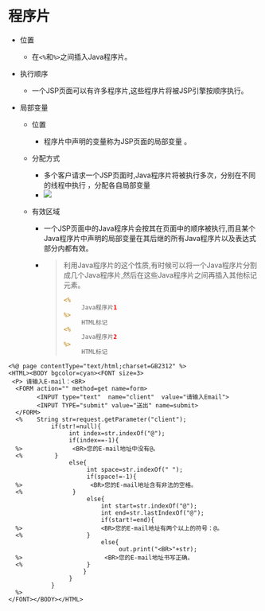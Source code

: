 # 程序片

+ 位置
  
  + 在`<%`和`%>`之间插入Java程序片。
  
+ 执行顺序
  
  + 一个JSP页面可以有许多程序片,这些程序片将被JSP引擎按顺序执行。
  
+ 局部变量
  
  + 位置
    
    + 程序片中声明的变量称为JSP页面的局部变量 。
    
  + 分配方式
  
    + 多个客户请求一个JSP页面时,Java程序片将被执行多次，分别在不同的线程中执行 ，分配各自局部变量
    + ![](https://img1.zlogs.net/20/20200505184420.png)
  
  + 有效区域
  
    + 一个JSP页面中的Java程序片会按其在页面中的顺序被执行,而且某个Java程序片中声明的局部变量在其后继的所有Java程序片以及表达式部分内都有效。
  
    + > 利用Java程序片的这个性质,有时候可以将一个Java程序片分割成几个Java程序片,然后在这些Java程序片之间再插入其他标记元素。
      >
      > ```jsp
      > <%
      >      Java程序片1
      > %> 
      >      HTML标记
      > <%
      >      Java程序片2
      > %>
      >      HTML标记
      > 
      > ```



```
<%@ page contentType="text/html;charset=GB2312" %>
<HTML><BODY bgcolor=cyan><FONT size=3>
 <P> 请输入E-mail：<BR>
  <FORM action="" method=get name=form>
        <INPUT type="text"  name="client"  value="请输入Email"> 
        <INPUT TYPE="submit" value="送出" name=submit>
  </FORM> 
  <%    String str=request.getParameter("client");
            if(str!=null){
                 int index=str.indexOf("@");
                 if(index==-1){
  %>              <BR>您的E-mail地址中没有@。
  <%         }
                 else{ 
                      int space=str.indexOf(" ");
                      if(space!=-1){
  %>                   <BR>您的E-mail地址含有非法的空格。
  <%              }  
                      else{
                          int start=str.indexOf("@");
                          int end=str.lastIndexOf("@");
                          if(start!=end){
  %>                      <BR>您的E-mail地址有两个以上的符号：@。
  <%                  }
                          else{
                               out.print("<BR>"+str);
  %>                       <BR>您的E-mail地址书写正确。
  <%                  }
                     }
                 }
            }
  %>
</FONT></BODY></HTML>

```



